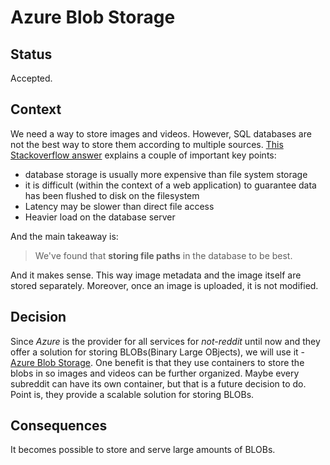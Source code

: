 # Azure Blob Storage

## Status

Accepted.

## Context

We need a way to store images and videos. However, SQL databases are not the best way to store them
according to multiple sources.
[This Stackoverflow answer](https://stackoverflow.com/a/3751/9553927) explains a couple of
important key points:

- database storage is usually more expensive than file system storage
- it is difficult (within the context of a web application) to guarantee data has been flushed to
  disk on the filesystem
- Latency may be slower than direct file access
- Heavier load on the database server

And the main takeaway is:
> We've found that **storing file paths** in the database to be best.

And it makes sense. This way image metadata and the image itself are stored separately. Moreover,
once an image is uploaded, it is not modified.

## Decision

Since _Azure_ is the provider for all services for _not-reddit_ until now and they offer a solution
for storing BLOBs(Binary Large OBjects), we will use
it - [Azure Blob Storage](https://azure.microsoft.com/en-us/products/storage/blobs). One benefit
is that they use containers to store the blobs in so images and videos can be further organized.
Maybe every subreddit can have its own container, but that is a future decision to do. Point is,
they provide a scalable solution for storing BLOBs.

## Consequences

It becomes possible to store and serve large amounts of BLOBs.
